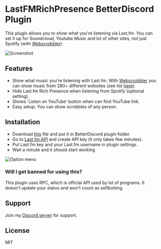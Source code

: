 # LastFMRichPresence BetterDiscord Plugin
This plugin allows you to show what you're listening via Last.fm. You can set it up for Soundcloud, Youtube Music and lot of other sites, not just Spotify (with [Webscrobbler](https://chrome.google.com/webstore/detail/web-scrobbler/hhinaapppaileiechjoiifaancjggfjm?hl=en)).  
  
![Screenshot](https://lune.dimden.dev/4a48c3c3af.png)  
  
## Features
* Show what music you're listening with Last.fm. With [Webscrobbler](https://chrome.google.com/webstore/detail/web-scrobbler/hhinaapppaileiechjoiifaancjggfjm?hl=en) you can show music from 280+ different websites (see list [here](https://web-scrobbler.com/)).  
* Hide Last.fm Rich Presence when listening from Spotify (optional setting).  
* Shows 'Listen on YouTube' button when can find YouTube link.  
* Easy setup. You can show scrobbles of any person.  
  
## Installation
* Download [this](https://raw.githubusercontent.com/dimdenGD/LastFMRichPresence/main/LastFMRichPresence.plugin.js) file and put it in BetterDiscord plugin folder.  
* Go to [Last.fm API](https://www.last.fm/api) and create API key (it only takes few minutes).  
* Put Last.fm key and your Last.fm username in plugin settings.  
* Wait a minute and it should start working  
  
![Option menu](https://lune.dimden.dev/29fcedb94f.png)  

### Will I get banned for using this?
This plugin uses RPC, which is official API used by lot of programs. It doesn't update your status and won't count as selfbotting.  
  
## Support
Join my [Discord server](https://discord.gg/TBAM6T7AYc) for support.  

## License
MIT
